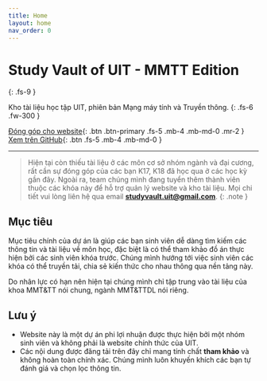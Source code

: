 ```yaml
---
title: Home
layout: home
nav_order: 0
---
```


# **Study Vault of UIT - MMTT Edition**

{: .fs-9 }

Kho tài liệu học tập UIT, phiên bản Mạng máy tính và Truyền thông.
{: .fs-6 .fw-300 }

[Đóng góp cho website](https://svuit.github.io/mmtt/docs/contribute){: .btn .btn-primary .fs-5 .mb-4 .mb-md-0 .mr-2 }
[Xem trên GitHub](https://github.com/SVUIT/mmtt){: .btn .fs-5 .mb-4 .mb-md-0 }

---

> Hiện tại còn thiếu tài liệu ở các môn cơ sở nhóm ngành và đại cương, rất cần sự đóng góp của các bạn K17, K18 đã học qua ở các học kỳ gần đây. Ngoài ra, team chúng mình đang tuyển thêm thành viên thuộc các khóa này để hỗ trợ quản lý website và kho tài liệu. Mọi chi tiết vui lòng liên hệ qua email **studyvault.uit@gmail.com**.
{: .note }

## Mục tiêu

Mục tiêu chính của dự án là giúp các bạn sinh viên dễ dàng tìm kiếm các thông tin và tài liệu về môn học, đặc biệt là có thể tham khảo đồ án thực hiện bởi các sinh viên khóa trước. Chúng mình hướng tới việc sinh viên các khóa có thể truyền tải, chia sẻ kiến thức cho nhau thông qua nền tảng này.

Do nhân lực có hạn nên hiện tại chúng mình chỉ tập trung vào tài liệu của khoa MMT&TT nói chung, ngành MMT&TTDL nói riêng.

## Lưu ý

- Website này là một dự án phi lợi nhuận được thực hiện bởi một nhóm sinh viên và không phải là website chính thức của UIT.
- Các nội dung được đăng tải trên đây chỉ mang tính chất **tham khảo** và không hoàn toàn chính xác. Chúng mình luôn khuyến khích các bạn tự đánh giá và chọn lọc thông tin.
